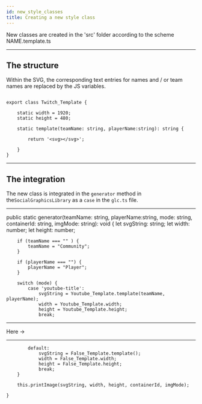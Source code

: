 ```yaml
---
id: new_style_classes
title: Creating a new style class
---
```



New classes are created in the 'src' folder according to the scheme NAME.template.ts

___

## The structure

Within the SVG, the corresponding text entries for names and / or team names are replaced by the JS variables.

```

export class Twitch_Template {

    static width = 1920;
    static height = 480;

    static template(teamName: string, playerName:string): string {

        return '<svg></svg>';

    }
}

```

___

## The integration

The new class is integrated in the `generator` method in the`SocialGraphicsLibrary` as a `case` in the `glc.ts` file.

___

public static generator(teamName: string, playerName:string, mode: string, containerId: string, imgMode: string): void {
        let svgString: string;
        let width: number;
        let height: number;

        if (teamName === "" ) {
            teamName = "Community";
        }

        if (playerName === "") {
            playerName = "Player";
        }

        switch (mode) {
            case 'youtube-title':
                svgString = Youtube_Template.template(teamName, playerName);
                width = Youtube_Template.width;
                height = Youtube_Template.height;
                break;

------------------------------------------------------------------------------
 Here ->


------------------------------------------------------------------------------

            default:
                svgString = False_Template.template();
                width = False_Template.width;
                height = False_Template.height;
                break;
        }

        this.printImage(svgString, width, height, containerId, imgMode);

    }

```